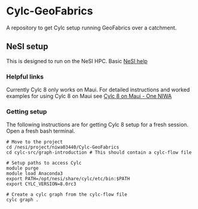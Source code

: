 # Cylc-GeoFabrics
A repository to get Cylc setup running GeoFabrics over a catchment.

## NeSI setup
This is designed to run on the NeSI HPC. Basic [NeSI help](https://support.nesi.org.nz/hc/en-gb)

### Helpful links
Currently Cylc 8 only works on Maui. For detailed instructions and worked examples for using Cylc 8 on Maui see [Cylc 8 on Maui - One NIWA](https://one.niwa.co.nz/pages/viewpage.action?spaceKey=HPCF&title=Cylc+8+on+Maui)

### Getting setup
The following instructions are for getting Cylc 8 setup for a fresh session. Open a fresh bash terminal.

```
# Move to the project
cd /nesi/project/niwa03440/Cylc-GeoFabrics
cd cylc-src/graph-introduction # This should contain a cylc-flow file

# Setup paths to access Cylc
module purge
module load Anaconda3
export PATH=/opt/nesi/share/cylc/etc/bin:$PATH
export CYLC_VERSION=8.0rc3

# Create a cylc graph from the cylc-flow file
cylc graph .

```
